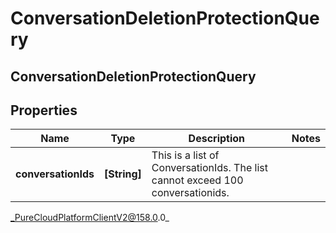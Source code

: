 # ConversationDeletionProtectionQuery

## ConversationDeletionProtectionQuery

## Properties

|Name | Type | Description | Notes|
|------------ | ------------- | ------------- | -------------|
| **conversationIds** | **[String]** | This is a list of ConversationIds. The list cannot exceed 100 conversationids. | |



_PureCloudPlatformClientV2@158.0.0_
